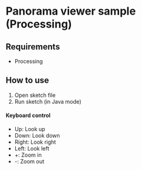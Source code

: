 # Panorama viewer sample (Processing)

## Requirements

- Processing

## How to use

1. Open sketch file
2. Run sketch (in Java mode)

#### Keyboard control

- Up: Look up
- Down: Look down
- Right: Look right
- Left: Look left
- +: Zoom in
- -: Zoom out

